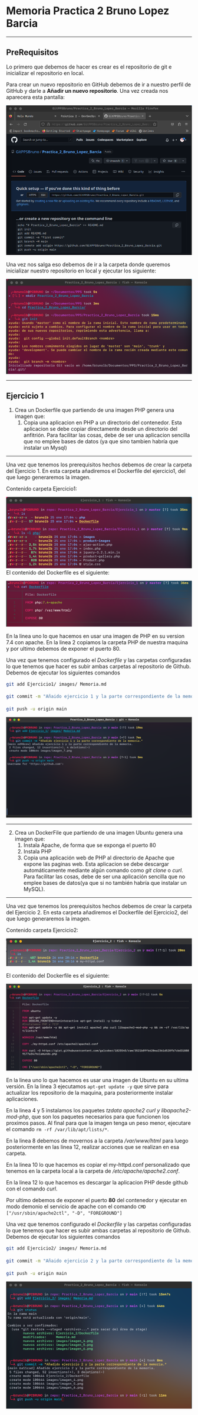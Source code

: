 # Memoria Practica 2 Bruno Lopez Barcia 

----

## PreRequisitos

Lo primero que debemos de hacer es crear es el repositorio de git e inicializar el repositorio en local.

Para crear un nuevo repositorio en GitHub debemos de ir a nuestro perfil de GitHub y darle a __Añadir un nuevo repositorio__. Una vez creada nos aparecera esta pantalla:

![Salida al crear un repositorio](./images/imagen_0.png)

Una vez nos salga eso debemos de ir a la carpeta donde queremos inicializar nuestro repositorio en local y ejecutar los siguiente:

![Inicializando el repositorio en local](./images/imagen_1.png)

---
## Ejercicio 1

1. Crea un Dockerfile que partiendo de una imagen PHP genera una imagen que:
	1. Copia una aplicacion en PHP a un directorio del contenedor. Esta aplicacion se debe copiar directamente desde un directorio del anfitrión. Para facilitar las cosas, debe de ser una aplicacion sencilla que no emplee bases de datos (ya que sino tambien habría que instalar un Mysql)
---
Una vez que tenemos los prerequisitos hechos debemos de crear la carpeta del Ejercicio 1. En esta carpeta añadiremos el Dockerfile del ejercicio1, del que luego generaremos la imagen. 

Contenido carpeta Ejercicio1:

![Contenido carpeta Ejercico1](./images/imagen_3.png)
El contenido del Dockerfile es el siguiente:

![Contenido Dockerfile ejercicio1](./images/imagen_2.png)

En la linea uno lo que hacemos en usar una imagen de PHP en su version 7.4 con apache. En la linea 2 copiamos la carpeta PHP de nuestra maquina y por ultimo debemos de exponer el puerto 80.

Una vez que tenemos configurado el _Dockerfile_ y las carpetas configuradas lo que tenemos que hacer es subir ambas carpetas al repositorio de Github. Debemos de ejecutar los siguientes comandos

````bash
git add Ejercicio1/ images/ Memoria.md

git commit -m "Añaido ejercicio 1 y la parte correspondiente de la memoria"

git push -u origin main
````

![Pushear al repositorio el ejercicio 1](/images/imagen_4.png)

----
2.  Crea un DockerFile que partiendo de una imagen Ubuntu genera una imagen que:
	1. Instala Apache, de forma que se exponga el puerto 80
	2. Instala PHP
	3. Copia una aplicación web de PHP al directorio de Apache que expone las paginas web. Esta aplicacion se debe descargar automáticamente mediante algún comando como _git clone_ o _curl_. Para facilitar las cosas, debe de ser una aplicación sencilla que no emplee bases de datos(ya que si no también habría que instalar un MySQL).

---

Una vez que tenemos los prerequisitos hechos debemos de crear la carpeta del Ejercicio 2. En esta carpeta añadiremos el Dockerfile del Ejercicio2, del que luego generaremos la imagen. 

Contenido carpeta Ejercicio2:

![Contenido carpeta Ejercicio2](./images/imagen_5.png)

El contenido del Dockerfile es el siguiente:

![Contenido Dockerfile ejercicio2](./images/imagen_6.png)

En la linea uno lo que hacemos es usar una imagen de Ubuntu en su ultima versión. En la linea 3 ejecutamos ```apt-get update -y``` que sirve para actualizar los repositorio de la maquina, para posteriormente instalar aplicaciones.

En la linea 4 y 5 instalamos los paquetes _tzdata apache2 curl y libapache2-mod-php_, que son los paquetes necesarios para que funcionen los proximos pasos. Al final para que la imagen tenga un peso menor, ejecutare el comando ```rm -rf /var/lib/apt/lists/*```. 

En la linea 8 debemos de movernos a la carpeta _/var/www/html_ para luego posteriormente en las linea 12, realizar acciones que se realizan en esa carpeta.

En la linea 10 lo que hacemos es copiar el my-httpd.conf personalizado que tenemos en la carpeta local a la carpeta de _/etc/apache/apache2.conf_.

En la linea 12 lo que hacemos es descargar la aplicacion PHP desde github con el comando _curl_. 

Por ultimo debemos de exponer el puerto __80__ del contenedor y ejecutar en modo demonio el servicio de apache con el comando ```CMD ["/usr/sbin/apache2ctl", "-D", "FOREGROUND"]```

Una vez que tenemos configurado el _Dockerfile_ y las carpetas configuradas lo que tenemos que hacer es subir ambas carpetas al repositorio de Github. Debemos de ejecutar los siguientes comandos

````bash
git add Ejercicio2/ images/ Memoria.md

git commit -m "Añaido ejercicio 2 y la parte correspondiente de la memoria"

git push -u origin main
````

![Pushear al repositorio el ejercicio 1](/images/imagen_7.png)
